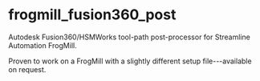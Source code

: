 # frogmill_fusion360_post
Autodesk Fusion360/HSMWorks tool-path post-processor for Streamline Automation FrogMill.

Proven to work on a FrogMill with a slightly different setup file---available on request.
